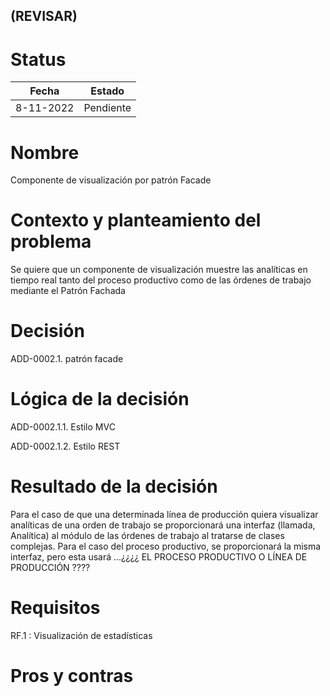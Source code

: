 ## (REVISAR)
# Status

| Fecha | Estado |
| --- | --- |
| 8-11-2022 | Pendiente |

# Nombre
Componente de visualización por patrón Facade
# Contexto y planteamiento del problema
Se quiere que un componente de visualización muestre las analíticas en tiempo real tanto del proceso productivo como de las órdenes de trabajo mediante el Patrón Fachada
# Decisión
ADD-0002.1. patrón facade

# Lógica de la decisión
ADD-0002.1.1. Estilo MVC 

ADD-0002.1.2. Estilo REST

# Resultado de la decisión
Para el caso de que una determinada línea de producción quiera visualizar analíticas de una orden de trabajo se proporcionará una interfaz (llamada, Analítica) al módulo de las órdenes de trabajo al tratarse de clases complejas. Para el caso del proceso productivo, se proporcionará la misma interfaz, pero esta usará ...¿¿¿¿ EL PROCESO PRODUCTIVO O LÍNEA DE PRODUCCIÓN ????
# Requisitos
RF.1 : Visualización de estadísticas
# Pros y contras

